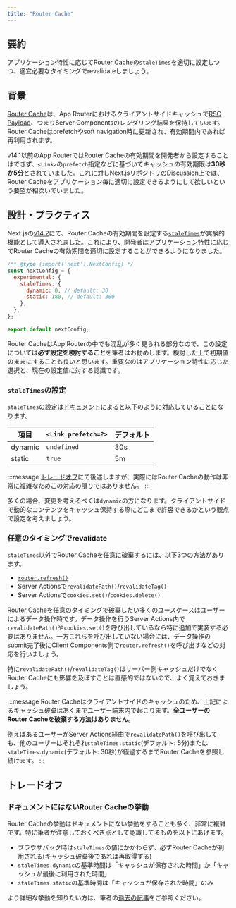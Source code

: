 ```yaml
---
title: "Router Cache"
---
```


## 要約

アプリケーション特性に応じてRouter Cacheの`staleTimes`を適切に設定しつつ、適宜必要なタイミングでrevalidateしましょう。

## 背景

[Router Cache](https://nextjs.org/docs/app/building-your-application/caching#router-cache)は、App Routerにおけるクライアントサイドキャッシュで[RSC Payload](https://nextjs.org/docs/app/building-your-application/rendering/server-components#how-are-server-components-rendered)、つまりServer Componentsのレンダリング結果を保持しています。Router Cacheはprefetchやsoft navigation時に更新され、有効期間内であれば再利用されます。

v14.1以前のApp RouterではRouter Cacheの有効期間を開発者から設定することはできず、`<Link>`の`prefetch`指定などに基づいてキャッシュの有効期限は**30秒か5分**とされていました。これに対しNext.jsリポジトリの[Discussion](https://github.com/vercel/next.js/discussions/54075)上では、Router Cacheをアプリケーション毎に適切に設定できるようにして欲しいという要望が相次いでいました。

## 設計・プラクティス

Next.jsの[v14.2](https://nextjs.org/blog/next-14-2#caching-improvements)にて、Router Cacheの有効期間を設定する[`staleTimes`](https://nextjs.org/docs/app/api-reference/next-config-js/staleTimes)が実験的機能として導入されました。これにより、開発者はアプリケーション特性に応じてRouter Cacheの有効期間を適切に設定することができるようになりました。

```js
/** @type {import('next').NextConfig} */
const nextConfig = {
  experimental: {
    staleTimes: {
      dynamic: 0, // default: 30
      static: 180, // default: 300
    },
  },
};

export default nextConfig;
```

Router CacheはApp Routerの中でも混乱が多く見られる部分なので、この設定については**必ず設定を検討すること**を筆者はお勧めします。検討した上で初期値のままにすることも良いと思います。重要なのはアプリケーション特性に応じた選択と、現在の設定値に対する認識です。

### `staleTimes`の設定

`staleTimes`の設定は[ドキュメント](https://nextjs.org/docs/app/api-reference/next-config-js/staleTimes)によると以下のように対応していることになります。

| 項目    | `<Link prefetch=?>` | デフォルト |
| ------- | ------------------- | ---------- |
| dynamic | `undefined`         | 30s        |
| static  | `true`              | 5m         |

:::message
[トレードオフ](#トレードオフ)にて後述しますが、実際にはRouter Cacheの動作は非常に複雑なためこの対応の限りではありません。
:::

多くの場合、変更を考えるべくは`dynamic`の方になります。クライアントサイドで動的なコンテンツをキャッシュ保持する際にどこまで許容できるかという観点で設定を考えましょう。

### 任意のタイミングでrevalidate

`staleTimes`以外でRouter Cacheを任意に破棄するには、以下3つの方法があります。

- [`router.refresh()`](https://nextjs.org/docs/app/building-your-application/caching#routerrefresh)
- Server Actionsで`revalidatePath()`/`revalidateTag()`
- Server Actionsで`cookies.set()`/`cookies.delete()`

Router Cacheを任意のタイミングで破棄したい多くのユースケースはユーザーによるデータ操作時です。データ操作を行うServer Actions内で`revalidatePath()`や`cookies.set()`を呼び出しているなら特に追加で実装する必要はありません。一方これらを呼び出していない場合には、データ操作のsubmit完了後にClient Components側で`router.refresh()`を呼び出すなどの対応を行いましょう。

特に`revalidatePath()`/`revalidateTag()`はサーバー側キャッシュだけでなくRouter Cacheにも影響を及ぼすことは直感的ではないので、よく覚えておきましょう。

:::message
Router Cacheはクライアントサイドのキャッシュのため、上記によるキャッシュ破棄はあくまでユーザー端末内で起こります。**全ユーザーのRouter Cacheを破棄する方法はありません**。

例えばあるユーザーがServer Actions経由で`revalidatePath()`を呼び出しても、他のユーザーはそれぞれ`staleTimes.static`(デフォルト: 5分)または`staleTimes.dynamic`(デフォルト: 30秒)が経過するまでRouter Cacheを参照し続けます。
:::

## トレードオフ

### ドキュメントにはないRouter Cacheの挙動

Router Cacheの挙動はドキュメントにない挙動をすることも多く、非常に複雑です。特に筆者が注意しておくべき点として認識してるものを以下にあげます。

- ブラウザバック時は`staleTimes`の値にかかわらず、必ずRouter Cacheが利用される(キャッシュ破棄後であれば再取得する)
- `staleTimes.dynamic`の基準時間は「キャッシュが保存された時間」か「キャッシュが最後に利用された時間」
- `staleTimes.static`の基準時間は「キャッシュが保存された時間」のみ

より詳細な挙動を知りたい方は、筆者の[過去の記事](https://zenn.dev/akfm/articles/next-app-router-client-cache)をご参照ください。
